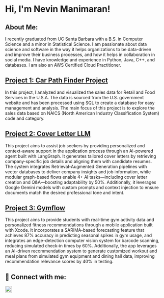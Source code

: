 <h1>Hi, I'm Nevin Manimaran! </h1>

<h2> About Me: </h2>

I recently graduated from UC Santa Barbara with a B.S. in Computer Science and a minor in Statistical Science. I am passionate about data science and software in the way it helps organizations to be data-driven and improve their business processes, and how it helps in collaboration in social media. I have knowledge and experience in Python, Java, C++, and databases. I am also an AWS Certified Cloud Practitioner.


## [Project 1: Car Path Finder Project](https://github.com/NevMan1/CarPathFinder)

In this project, I analyzed and visualized the sales data for Retail and Food Services in the U.S.A. The data is sourced from the U.S. government website and has been processed using SQL to create a database for easy management and analysis. The main focus of this project is to explore the sales data based on NAICS (North American Industry Classification System) code and category.

## [Project 2: Cover Letter LLM](https://github.com/NevMan1/Cover_Letter_LLM)

This project aims to assist job seekers by providing personalized and context-aware support in the application process through an AI-powered agent built with LangGraph. It generates tailored cover letters by retrieving company-specific job details and aligning them with candidate resumes. The system integrates Retrieval-Augmented Generation pipelines with vector databases to deliver company insights and job information, while modular graph-based flows enable 4+ AI tasks—including cover letter creation and Q&A—boosting adaptability by 50%. Additionally, it leverages Google Gemini models with custom prompts and context injection to ensure documents match the desired professional tone and intent.

## [Project 3: Gymflow](https://github.com/ucsb-cs184-f24/team05-GymFlow)

This project aims to provide students with real-time gym activity data and personalized fitness recommendations through a mobile application built with Xcode. It incorporates a SARIMA-based forecasting feature that achieves 87% accuracy in predicting seasonal spikes in gym usage, and integrates an edge-detection computer vision system for barcode scanning, reducing simulated check-in times by 60%. Additionally, the app leverages an AI-driven recommendation system to generate customized workout and meal plans from simulated gym equipment and dining hall data, improving recommendation relevance scores by 40% in testing.

<h2> 🤳 Connect with me:</h2>



[<img align="left" alt="JoshMadakor | LinkedIn" width="22px" src="https://cdn.jsdelivr.net/npm/simple-icons@v3/icons/linkedin.svg" />][linkedin]

[linkedin]: https://www.linkedin.com/in/nevin-manimaran

<!--
**joshmadakor1/joshmadakor1** is a ✨ _special_ ✨ repository because its `README.md` (this file) appears on your GitHub profile.

Here are some ideas to get you started:

- 🔭 I’m currently working on ...
- 🌱 I’m currently learning ...
- 👯 I’m looking to collaborate on ...
- 🤔 I’m looking for help with ...
- 💬 Ask me about ...
- 📫 How to reach me: ...
- 😄 Pronouns: ...
- ⚡ Fun fact: ...
-->
